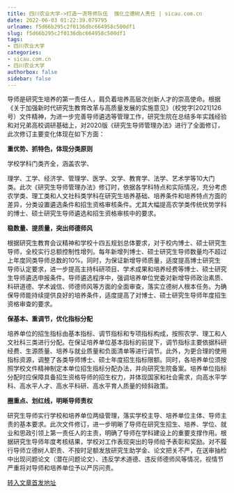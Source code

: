 ```yaml
---
title: 四川农业大学->打造一流导师队伍  强化立德树人责任 | sicau.com.cn
date: 2022-06-03 01:22:39.079795
urlname: f5d66b295c2f0136dbc664958c500df1
slug: f5d66b295c2f0136dbc664958c500df1
tags: 
- 四川农业大学
categories:
- sicau.com.cn
- 四川农业大学
authorbox: false
sidebar: false
---
```

导师是研究生培养的第一责任人，肩负着培养高层次创新人才的崇高使命。根据《关于加强新时代研究生教育改革与高质量发展的实施意见》（校党字[2021]126号）文件精神，为进一步完善导师遴选等管理工作，研究生院在总结多年实践经验和对兄弟高校调研基础上，对2020版《研究生导师管理办法》进行了全面修订，此次修订主要变化体现在如下方面：

**重优势、抓特色，体现分类原则**

学校学科门类齐全，涵盖农学、
<!--more-->
理学、工学、经济学、管理学、医学、文学、教育学、法学、艺术学等10大门类。此次《研究生导师管理办法》修订时，依据各学科特点和实际情况，充分考虑农学类、理工类和人文社科类学科在研究生培养基础、培养条件和培养特点方面的差异，分类设置遴选条件和招生资格审核条件。尤其大幅提高农学类传统优势学科的博士、硕士研究生导师遴选和招生资格审核中的要求。

**稳数量、提质量，突出师德师风**

根据研究生教育会议精神和学校十四五规划总体要求，对于校内博士、硕士研究生导师，全校实行总额控制性增列。每年新增列博士、硕士研究生导师数量均不超过上年度同类导师总数的10%。同时，为保证新增导师质量，适度提高博士研究生导师认定要求，进一步提高主持科研项目、学术成果和培养经费等博士、硕士研究生导师遴选申报条件。导师遴选程序中，强调培养单位党委对新增导师政治素质、科研道德、学术诚信、师德师风等方面的全面审查，落实立德树人根本任务。为确保导师能持续提供良好的培养条件，适度提高了对博士、硕士研究生导师年度招生资格审查的要求。

**保基本、重调节，优化指标分配**

培养单位的招生指标由基本指标、调节指标和专项指标构成，按照农学、理工和人文社科三类进行分配。在保证培养单位基本指标的前提下，调节指标主要依据科研经费、生源质量、培养与就业质量和负面清单等进行调节。此外，为更合理的使用指标资源，调整了各类导师博士、硕士年度招生指标限额。同时，各培养单位须按照学校文件精神制定本单位招生指标分配办法，并向研究生院备案。培养单位指标分配时应保障具备招生资格导师的招生权力，并体现国家和社会需求，向高水平学科、高水平人才、高水平科研、高水平育人质量的倾斜政策。

**圈重点、划红线，明晰导师责权**

研究生导师实行学校和培养单位两级管理，落实学校主导、培养单位主体、导师主责的基本要求。此次文件修订，进一步明晰了导师在研究生招生、培养、学位、就业和思政引领上第一责任人的主责，明确了导师在学科建设上的重要支撑作用。根据研究生导师年度考核结果，学校对工作表现突出的导师给予表彰和奖励。对不履行导师立德树人职责、不按时足额发放研究生助学金、论文把关不严，在送审抽检中出现问题论文（潜在问题论文）、违反学术道德、违反师德师风等情况，视情节严重将对导师和培养单位予以严厉问责。



[转入文章首发地址](https://news.sicau.edu.cn/info/1135/68130.htm)